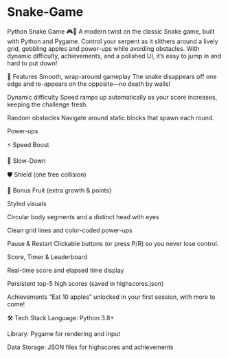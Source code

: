 # Snake-Game
Python Snake Game 🎮🐍
A modern twist on the classic Snake game, built with Python and Pygame. Control your serpent as it slithers around a lively grid, gobbling apples and power-ups while avoiding obstacles. With dynamic difficulty, achievements, and a polished UI, it’s easy to jump in and hard to put down!

🚀 Features
Smooth, wrap-around gameplay
The snake disappears off one edge and re-appears on the opposite—no death by walls!

Dynamic difficulty
Speed ramps up automatically as your score increases, keeping the challenge fresh.

Random obstacles
Navigate around static blocks that spawn each round.

Power-ups

⚡ Speed Boost

🐢 Slow-Down

🛡 Shield (one free collision)

🍒 Bonus Fruit (extra growth & points)

Styled visuals

Circular body segments and a distinct head with eyes

Clean grid lines and color-coded power-ups

Pause & Restart
Clickable buttons (or press P/R) so you never lose control.

Score, Timer & Leaderboard

Real-time score and elapsed time display

Persistent top-5 high scores (saved in highscores.json)

Achievements
“Eat 10 apples” unlocked in your first session, with more to come!

🛠 Tech Stack
Language: Python 3.8+

Library: Pygame for rendering and input

Data Storage: JSON files for highscores and achievements
